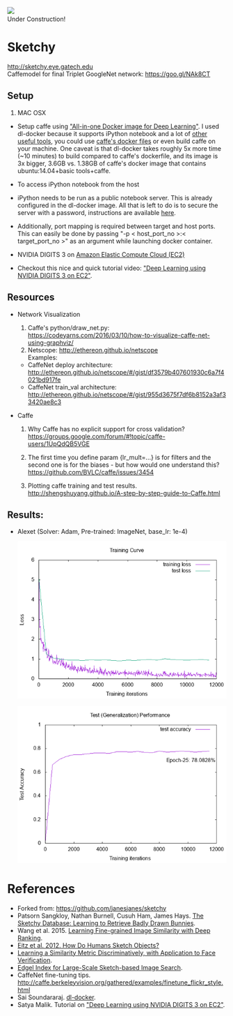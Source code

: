 ![](http://williamorth1123.weebly.com/uploads/3/0/3/9/30394187/2553194_orig.gif)
<br>Under Construction!

# Sketchy
http://sketchy.eye.gatech.edu  
Caffemodel for final Triplet GoogleNet network: https://goo.gl/NAk8CT  

## Setup
1. MAC OSX
  - Setup caffe using ["All-in-one Docker image for Deep Learning"]. I used dl-docker because it supports iPython notebook and a lot of [other useful tools](https://github.com/saiprashanths/dl-docker/blob/master/README.md#specs), you could use [caffe's docker files](https://github.com/BVLC/caffe/tree/master/docker) or even build caffe on your machine. One caveat is that dl-docker takes roughly 5x more time (~10 minutes) to build compared to caffe's dockerfile, and its image is 3x bigger, 3.6GB vs. 1.38GB of caffe's docker image that contains ubuntu:14.04+basic tools+caffe.

 - To access iPython notebook from the host
 - iPython needs to be run as a public notebook server. This is already configured in the dl-docker image. All that is left to do is to secure the server with a password, instructions are available [here](http://jupyter-notebook.readthedocs.io/en/latest/public_server.html).
 - Additionally, port mapping is required between target and host ports. This can easily be done by passing "-p < host_port_no >:< target_port_no >" as an argument while launching docker container.

- NVIDIA DIGITS 3 on [Amazon Elastic Compute Cloud (EC2)](https://aws.amazon.com/ec2/)
 - Checkout this nice and quick tutorial video: ["Deep Learning using NVIDIA DIGITS 3 on EC2"].

## Resources

- Network Visualization  

  1. Caffe's python/draw_net.py: https://codeyarns.com/2016/03/10/how-to-visualize-caffe-net-using-graphviz/
  2. Netscope: http://ethereon.github.io/netscope  
    Examples:  
    - CaffeNet deploy architecture: http://ethereon.github.io/netscope/#/gist/df3579b407601930c6a7f4021bd917fe  
    - CaffeNet train_val architecture: http://ethereon.github.io/netscope/#/gist/955d3675f7df6b8152a3af33420ae8c3

- Caffe
	1. Why Caffe has no explicit support for cross validation? https://groups.google.com/forum/#!topic/caffe-users/1UpQdQB5VGE﻿

	2. The first time you define param {lr_mult=...} is for filters and the second one is for the biases - but how would one understand this? https://github.com/BVLC/caffe/issues/3454

	3. Plotting caffe training and test results. http://shengshuyang.github.io/A-step-by-step-guide-to-Caffe.html


## Results:

- Alexet (Solver: Adam, Pre-trained: ImageNet, base_lr: 1e-4)

	![](https://raw.githubusercontent.com/yrevar/sketchy/master/results/Caffe/AlexNet/training_loss_curve.png)

  ![](https://raw.githubusercontent.com/yrevar/sketchy/master/results/Caffe/AlexNet/test_accuracy_curve.png)

# References
- Forked from: https://github.com/janesjanes/sketchy
- Patsorn Sangkloy, Nathan Burnell, Cusuh Ham, James Hays. [The Sketchy Database: Learning to Retrieve Badly Drawn Bunnies](http://www.cc.gatech.edu/~hays/tmp/sketchy-database.pdf).
- Wang et al. 2015. [Learning Fine-grained Image Similarity with Deep Ranking](http://users.eecs.northwestern.edu/~jwa368/pdfs/deep_ranking.pdf).
- [Eitz et al. 2012. How Do Humans Sketch Objects?](http://cybertron.cg.tu-berlin.de/eitz/pdf/2012_siggraph_classifysketch.pdf)
- [Learning a Similarity Metric Discriminatively, with Application to Face
Verification](http://yann.lecun.com/exdb/publis/pdf/chopra-05.pdf).
- [Edgel Index for Large-Scale Sketch-based Image Search](http://bcmi.sjtu.edu.cn/~zhangliqing/Papers/2011CVPR-ImageSearch-Cao.pdf).
- CaffeNet fine-tuning tips. http://caffe.berkeleyvision.org/gathered/examples/finetune_flickr_style.html
- Sai Soundararaj. [dl-docker]["All-in-one Docker image for Deep Learning"].
- Satya Malik. Tutorial on ["Deep Learning using NVIDIA DIGITS 3 on EC2"].

["All-in-one Docker image for Deep Learning"]:https://github.com/saiprashanths/dl-docker

["Deep Learning using NVIDIA DIGITS 3 on EC2"]:https://www.youtube.com/watch?v=QZaAcl_F9R0
